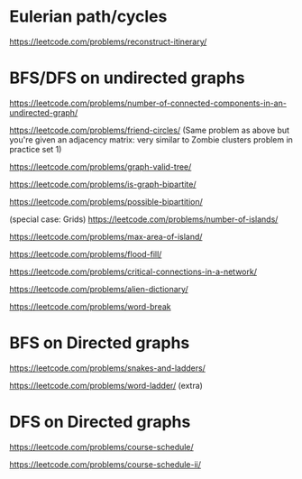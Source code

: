 # Eulerian path/cycles
https://leetcode.com/problems/reconstruct-itinerary/


# BFS/DFS on undirected graphs
https://leetcode.com/problems/number-of-connected-components-in-an-undirected-graph/

https://leetcode.com/problems/friend-circles/ (Same problem as above but you're given an adjacency matrix: very similar to Zombie clusters problem in practice set 1)

https://leetcode.com/problems/graph-valid-tree/

https://leetcode.com/problems/is-graph-bipartite/

https://leetcode.com/problems/possible-bipartition/

(special case: Grids)
https://leetcode.com/problems/number-of-islands/

https://leetcode.com/problems/max-area-of-island/

https://leetcode.com/problems/flood-fill/

https://leetcode.com/problems/critical-connections-in-a-network/

https://leetcode.com/problems/alien-dictionary/

https://leetcode.com/problems/word-break


# BFS on Directed graphs
https://leetcode.com/problems/snakes-and-ladders/

https://leetcode.com/problems/word-ladder/ (extra)
# DFS on Directed graphs
https://leetcode.com/problems/course-schedule/

https://leetcode.com/problems/course-schedule-ii/


